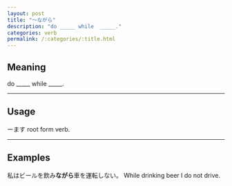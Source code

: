 ```yaml
---
layout: post
title: "〜ながら"
description: "do _____ while  _____."
categories: verb
permalink: /:categories/:title.html
---
```


## Meaning

do _____ while _____.

---

## Usage

ーます root form verb.

---

## Examples

私はビールを飲み**ながら**車を運転しない。
While drinking beer I do not drive.
